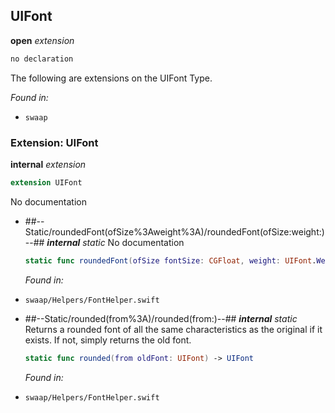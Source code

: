 ## UIFont

**open** *extension*

```swift
no declaration
```

The following are extensions on the UIFont Type.



*Found in:*

* `swaap`


### Extension: UIFont

**internal** *extension*

```swift
extension UIFont
```

No documentation




* ##--Static/roundedFont(ofSize%3Aweight%3A)/roundedFont(ofSize:weight:)--##
	***internal*** *static*
	No documentation
	```swift
	static func roundedFont(ofSize fontSize: CGFloat, weight: UIFont.Weight) -> UIFont
	```
	*Found in:*

* `swaap/Helpers/FontHelper.swift`
* ##--Static/rounded(from%3A)/rounded(from:)--##
	***internal*** *static*
	Returns a rounded font of all the same characteristics as the original if it exists. If not, simply returns the old font.
	```swift
	static func rounded(from oldFont: UIFont) -> UIFont
	```
	*Found in:*

* `swaap/Helpers/FontHelper.swift`



